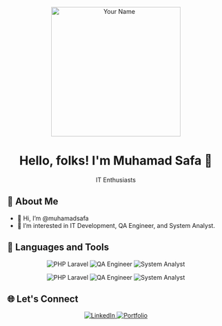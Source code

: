 <!-- Header -->
<p align="center">
  <img src="https://your-image-url.com/your-animated-image.gif" width="300" alt="Your Name">
</p>

<!-- Title -->
<h1 align="center">Hello, folks! I'm Muhamad Safa 👋</h1>
<p align="center">IT Enthusiasts </p>



<!-- About Me -->
## 🚀 About Me
- 👋 Hi, I’m @muhamadsafa
- 👀 I’m interested in IT Development, QA Engineer, and System Analyst.


<!-- Featured Projects 
## 🛠️ Featured Projects
| Project | Description |
|---------|-------------|
| [Project A](https://link-to-project-a) | Short description of Project A |
| [Project B](https://link-to-project-b) | Brief overview of Project B | -->

<!-- GitHub Stats 
## 📊 GitHub Stats
<p align="center">
  <img src="https://github-readme-stats.vercel.app/api?username=yourusername&show_icons=true&theme=radical" alt="GitHub Stats">
</p> ->

<!-- Languages Used -->
## 🔧 Languages and Tools
<p align="center">
   <img src="https://img.shields.io/badge/Code-PHP Laravel-red" alt=" PHP Laravel">
   <img src="https://img.shields.io/badge/Code-QA Engineer-yellow" alt="QA Engineer">
  <img src="https://img.shields.io/badge/Code-System Analyst-blue" alt="System Analyst">
</p>
<p align="center">
   <img src="https://img.shields.io/badge/Code-PHP Laravel-red" alt=" PHP Laravel">
   <img src="https://img.shields.io/badge/Code-QA Engineer-yellow" alt="QA Engineer">
  <img src="https://img.shields.io/badge/Code-System Analyst-blue" alt="System Analyst">
</p>



<!-- Let's Connect -->
## 🌐 Let's Connect
<p align="center">
  <a href="https://linkedin.com/in/msafadh" target="_blank">
    <img src="https://img.shields.io/badge/LinkedIn-blue?style=for-the-badge&logo=LinkedIn" alt="LinkedIn">
  </a>
  <a href="https://drive.google.com/file/d/1eycNJRJLwnjoF86VqCIBX-1_jBDwb_CY/view?usp=sharing" target="_blank">
    <img src="https://img.shields.io/badge/Portfolio-black?style=for-the-badge&logo=github" alt="Portfolio">
  </a>
</p>

<!-- Footer
<p align="center">https://github.com/muhamadsafa</p>  -->
